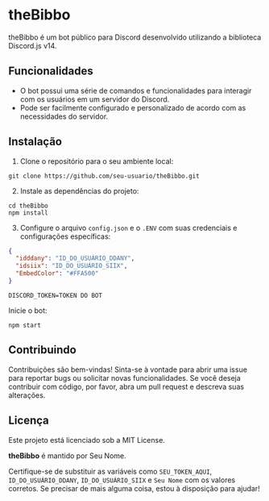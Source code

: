 # theBibbo

theBibbo é um bot público para Discord desenvolvido utilizando a biblioteca Discord.js v14.

## Funcionalidades

- O bot possui uma série de comandos e funcionalidades para interagir com os usuários em um servidor do Discord.
- Pode ser facilmente configurado e personalizado de acordo com as necessidades do servidor.

## Instalação

1. Clone o repositório para o seu ambiente local:

```
git clone https://github.com/seu-usuario/theBibbo.git
```


2. Instale as dependências do projeto:

```
cd theBibbo
npm install
```


3. Configure o arquivo `config.json` e o `.ENV` com suas credenciais e configurações específicas:

```json
{
  "idddany": "ID_DO_USUÁRIO_DDANY",
  "idsiix": "ID_DO_USUÁRIO_SIIX",
  "EmbedColor": "#FFA500"
}
```

```env
DISCORD_TOKEN=TOKEN DO BOT
```

Inicie o bot:
```
npm start
```

## Contribuindo

Contribuições são bem-vindas! Sinta-se à vontade para abrir uma issue para reportar bugs ou solicitar novas funcionalidades. Se você deseja contribuir com código, por favor, abra um pull request e descreva suas alterações.

## Licença

Este projeto está licenciado sob a MIT License.

**theBibbo** é mantido por Seu Nome.

Certifique-se de substituir as variáveis como `SEU_TOKEN_AQUI`, `ID_DO_USUÁRIO_DDANY`, `ID_DO_USUÁRIO_SIIX` e `Seu Nome` com os valores corretos. Se precisar de mais alguma coisa, estou à disposição para ajudar!

